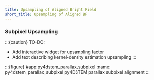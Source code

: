 ```yaml
---
title: Upsampling of Aligned Bright Field
short_title: Upsampling of Aligned BF
---
```


### Subpixel Upsampling

:::{caution} TO-DO:
- Add interactive widget for upsampling factor
- Add text describing kernel-density estimation upsampling
:::


:::{figure} #app:py4dstem_parallax_subpixel
:name: py4dstem_parallax_subpixel
py4DSTEM parallax subpixel alignment
:::

